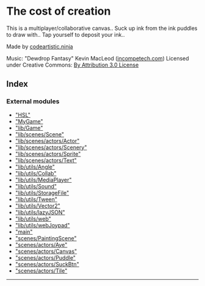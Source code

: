 
The cost of creation
====================
This is a multiplayer/collaborative canvas..
Suck up ink from the ink puddles to draw with..
Tap yourself to deposit your ink..

Made by [codeartistic.ninja](http://the.codeartistic.ninja/)

Music: "Dewdrop Fantasy" Kevin MacLeod ([incompetech.com](http://incompetech.com))
Licensed under Creative Commons: [By Attribution 3.0 License](http://creativecommons.org/licenses/by/3.0/)


## Index

### External modules

* ["HSL"](modules/_hsl_.md)
* ["MyGame"](modules/_mygame_.md)
* ["lib/Game"](modules/_lib_game_.md)
* ["lib/scenes/Scene"](modules/_lib_scenes_scene_.md)
* ["lib/scenes/actors/Actor"](modules/_lib_scenes_actors_actor_.md)
* ["lib/scenes/actors/Scenery"](modules/_lib_scenes_actors_scenery_.md)
* ["lib/scenes/actors/Sprite"](modules/_lib_scenes_actors_sprite_.md)
* ["lib/scenes/actors/Text"](modules/_lib_scenes_actors_text_.md)
* ["lib/utils/Angle"](modules/_lib_utils_angle_.md)
* ["lib/utils/Collab"](modules/_lib_utils_collab_.md)
* ["lib/utils/MediaPlayer"](modules/_lib_utils_mediaplayer_.md)
* ["lib/utils/Sound"](modules/_lib_utils_sound_.md)
* ["lib/utils/StorageFile"](modules/_lib_utils_storagefile_.md)
* ["lib/utils/Tween"](modules/_lib_utils_tween_.md)
* ["lib/utils/Vector2"](modules/_lib_utils_vector2_.md)
* ["lib/utils/lazyJSON"](modules/_lib_utils_lazyjson_.md)
* ["lib/utils/web"](modules/_lib_utils_web_.md)
* ["lib/utils/webJoypad"](modules/_lib_utils_webjoypad_.md)
* ["main"](modules/_main_.md)
* ["scenes/PaintingScene"](modules/_scenes_paintingscene_.md)
* ["scenes/actors/Aye"](modules/_scenes_actors_aye_.md)
* ["scenes/actors/Canvas"](modules/_scenes_actors_canvas_.md)
* ["scenes/actors/Puddle"](modules/_scenes_actors_puddle_.md)
* ["scenes/actors/SuckBtn"](modules/_scenes_actors_suckbtn_.md)
* ["scenes/actors/Tile"](modules/_scenes_actors_tile_.md)



---
